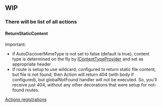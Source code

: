 ## WIP

### There will be list of all actions

#### ReturnStaticContent
Important: 
* if AutoDiscoverMimeType is not set to false (default is true), content type is determined on the fly by [IContentTypeProvider](https://learn.microsoft.com/en-us/dotnet/api/microsoft.aspnetcore.staticfiles.icontenttypeprovider?view=aspnetcore-7.0) and set as appropriate header
* If route is setup to use wildcard, configured to return static file content, but file is not found, then Action will return 404 (with body if configured), but globalNotFound handler will not be executed. So, you'll receive just 404, without any other decorations that were setup for not-found routes.


[Actions registrations](Apps/Gateway/Actions/ActionFactoryBuilderExtensions.cs)